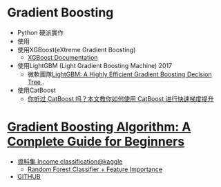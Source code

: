 # Gradient Boosting
- Python 硬派實作
- 使用
- 使用XGBoost(eXtreme Gradient Boosting)
  - [XGBoost Documentation](https://xgboost.readthedocs.io/en/stable/) 
- 使用LightGBM (Light Gradient Boosting Machine) 2017
  - 微軟團隊[LightGBM: A Highly Efficient Gradient Boosting Decision Tree ](https://papers.nips.cc/paper/2017/hash/6449f44a102fde848669bdd9eb6b76fa-Abstract.html).
- 使用CatBoost
  - [你听过 CatBoost 吗？本文教你如何使用 CatBoost 进行快速梯度提升](https://aijishu.com/a/1060000000143372) 


# [Gradient Boosting Algorithm: A Complete Guide for Beginners](https://www.analyticsvidhya.com/blog/2021/09/gradient-boosting-algorithm-a-complete-guide-for-beginners/)
- [資料集 Income classification@kaggle](https://www.kaggle.com/lodetomasi1995/income-classification)
  - [Random Forest Classifier + Feature Importance](https://www.kaggle.com/code/prashant111/random-forest-classifier-feature-importance) 
- [GITHUB](https://github.com/AnshulSaini17/Income_evaluation)
